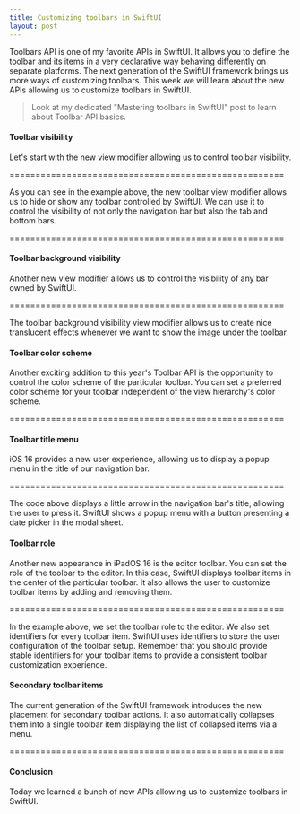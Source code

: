```yaml
---
title: Customizing toolbars in SwiftUI
layout: post
---
```


Toolbars API is one of my favorite APIs in SwiftUI. It allows you to define the toolbar and its items in a very declarative way behaving differently on separate platforms. The next generation of the SwiftUI framework brings us more ways of customizing toolbars. This week we will learn about the new APIs allowing us to customize toolbars in SwiftUI.

> Look at my dedicated "Mastering toolbars in SwiftUI" post to learn about Toolbar API basics.

#### Toolbar visibility
Let's start with the new view modifier allowing us to control toolbar visibility. 

=====================================================

As you can see in the example above, the new toolbar view modifier allows us to hide or show any toolbar controlled by SwiftUI. We can use it to control the visibility of not only the navigation bar but also the tab and bottom bars.

=====================================================

#### Toolbar background visibility
Another new view modifier allows us to control the visibility of any bar owned by SwiftUI.

=====================================================

The toolbar background visibility view modifier allows us to create nice translucent effects whenever we want to show the image under the toolbar.

#### Toolbar color scheme
Another exciting addition to this year's Toolbar API is the opportunity to control the color scheme of the particular toolbar. You can set a preferred color scheme for your toolbar independent of the view hierarchy's color scheme.

=====================================================

#### Toolbar title menu
iOS 16 provides a new user experience, allowing us to display a popup menu in the title of our navigation bar.

=====================================================

The code above displays a little arrow in the navigation bar's title, allowing the user to press it. SwiftUI shows a popup menu with a button presenting a date picker in the modal sheet.

#### Toolbar role
Another new appearance in iPadOS 16 is the editor toolbar. You can set the role of the toolbar to the editor. In this case, SwiftUI displays toolbar items in the center of the particular toolbar. It also allows the user to customize toolbar items by adding and removing them.

=====================================================

In the example above, we set the toolbar role to the editor. We also set identifiers for every toolbar item. SwiftUI uses identifiers to store the user configuration of the toolbar setup. Remember that you should provide stable identifiers for your toolbar items to provide a consistent toolbar customization experience.

#### Secondary toolbar items
The current generation of the SwiftUI framework introduces the new placement for secondary toolbar actions. It also automatically collapses them into a single toolbar item displaying the list of collapsed items via a menu.

=====================================================

#### Conclusion
Today we learned a bunch of new APIs allowing us to customize toolbars in SwiftUI.
